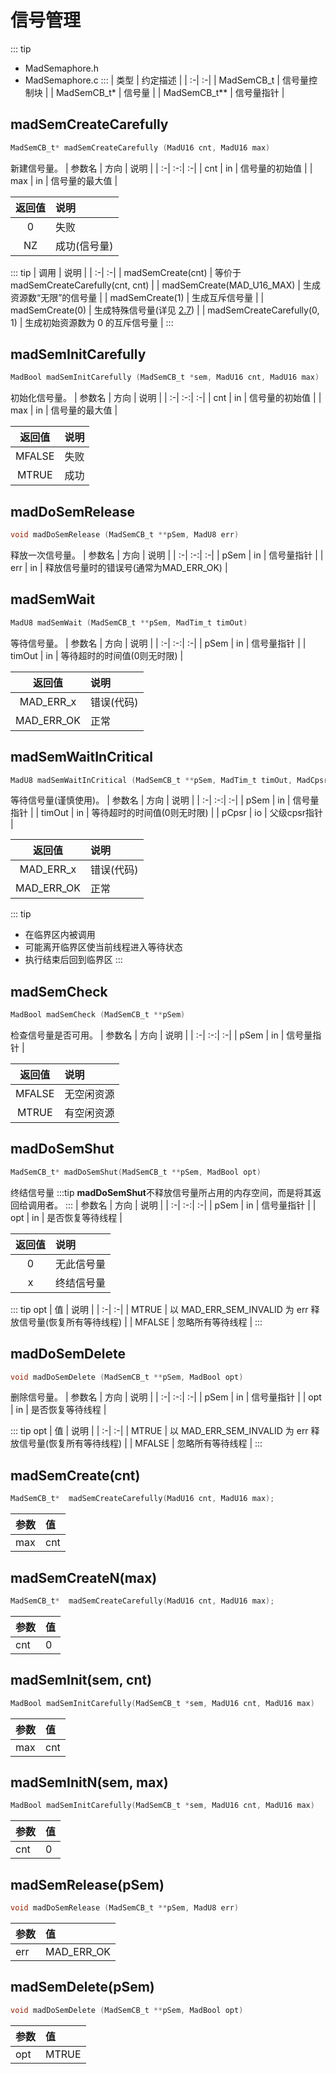 # 信号管理
::: tip
- MadSemaphore.h
- MadSemaphore.c
:::
| 类型 | 约定描述 |
| :-| :-|
| MadSemCB_t   | 信号量控制块 |
| MadSemCB_t*  | 信号量 |
| MadSemCB_t** | 信号量指针 |

## madSemCreateCarefully
```c
MadSemCB_t* madSemCreateCarefully (MadU16 cnt, MadU16 max)
```
新建信号量。
| 参数名 | 方向 | 说明 |
| :-| :-:| :-|
| cnt | in | 信号量的初始值 |
| max | in | 信号量的最大值 |

| 返回值 | 说明 |
| :-:| :-|
| 0  | 失败 |
| NZ | 成功(信号量) |

::: tip
| 调用 | 说明 |
| :-| :-|
| madSemCreate(cnt)           | 等价于 madSemCreateCarefully(cnt, cnt) |
| madSemCreate(MAD_U16_MAX)   | 生成资源数“无限”的信号量 |
| madSemCreate(1)             | 生成互斥信号量 |
| madSemCreate(0)             | 生成特殊信号量(详见 [2.7](/HandBook/BriefDesign.md)) |
| madSemCreateCarefully(0, 1) | 生成初始资源数为 0 的互斥信号量 |
:::

## madSemInitCarefully
```c
MadBool madSemInitCarefully (MadSemCB_t *sem, MadU16 cnt, MadU16 max)
```
初始化信号量。
| 参数名 | 方向 | 说明 |
| :-| :-:| :-|
| cnt | in | 信号量的初始值 |
| max | in | 信号量的最大值 |

| 返回值 | 说明 |
| :-:| :-|
| MFALSE | 失败 |
| MTRUE  | 成功 |

## madDoSemRelease
```c
void madDoSemRelease (MadSemCB_t **pSem, MadU8 err)
```
释放一次信号量。
| 参数名 | 方向 | 说明 |
| :-| :-:| :-|
| pSem | in | 信号量指针 |
| err  | in | 释放信号量时的错误号(通常为MAD_ERR_OK) |

## madSemWait
```c
MadU8 madSemWait (MadSemCB_t **pSem, MadTim_t timOut)
```
等待信号量。
| 参数名 | 方向 | 说明 |
| :-| :-:| :-|
| pSem   | in | 信号量指针 |
| timOut | in | 等待超时的时间值(0则无时限) |

| 返回值 | 说明 |
| :-:| :-|
| MAD_ERR_x  | 错误(代码) |
| MAD_ERR_OK | 正常 |

## madSemWaitInCritical
```c
MadU8 madSemWaitInCritical (MadSemCB_t **pSem, MadTim_t timOut, MadCpsr_t *pCpsr)
```
等待信号量(谨慎使用)。
| 参数名 | 方向 | 说明 |
| :-| :-:| :-|
| pSem   | in | 信号量指针 |
| timOut | in | 等待超时的时间值(0则无时限) |
| pCpsr  | io | 父级cpsr指针 |

| 返回值 | 说明 |
| :-:| :-|
| MAD_ERR_x  | 错误(代码) |
| MAD_ERR_OK | 正常 |

::: tip
- 在临界区内被调用
- 可能离开临界区使当前线程进入等待状态
- 执行结束后回到临界区
:::

## madSemCheck
```c
MadBool madSemCheck (MadSemCB_t **pSem)
```
检查信号量是否可用。
| 参数名 | 方向 | 说明 |
| :-| :-:| :-|
| pSem   | in | 信号量指针 |

| 返回值 | 说明 |
| :-:| :-|
| MFALSE | 无空闲资源 |
| MTRUE  | 有空闲资源 |

## madDoSemShut
```c
MadSemCB_t* madDoSemShut(MadSemCB_t **pSem, MadBool opt)
```
终结信号量
:::tip
**madDoSemShut**不释放信号量所占用的内存空间，而是将其返回给调用者。
:::
| 参数名 | 方向 | 说明 |
| :-| :-:| :-|
| pSem | in | 信号量指针 |
| opt  | in | 是否恢复等待线程 |

| 返回值 | 说明 |
| :-:| :-|
| 0 | 无此信号量 |
| x | 终结信号量 |

::: tip opt
| 值 | 说明 |
| :-| :-|
| MTRUE  | 以 MAD_ERR_SEM_INVALID 为 err 释放信号量(恢复所有等待线程) |
| MFALSE | 忽略所有等待线程 |
:::

## madDoSemDelete
```c
void madDoSemDelete (MadSemCB_t **pSem, MadBool opt)
```
删除信号量。
| 参数名 | 方向 | 说明 |
| :-| :-:| :-|
| pSem | in | 信号量指针 |
| opt  | in | 是否恢复等待线程 |

::: tip opt
| 值 | 说明 |
| :-| :-|
| MTRUE  | 以 MAD_ERR_SEM_INVALID 为 err 释放信号量(恢复所有等待线程) |
| MFALSE | 忽略所有等待线程 |
:::

## madSemCreate(cnt)
```c
MadSemCB_t*  madSemCreateCarefully(MadU16 cnt, MadU16 max);
```
| 参数 | 值 |
| :-| :-|
| max | cnt |

## madSemCreateN(max)
```c
MadSemCB_t*  madSemCreateCarefully(MadU16 cnt, MadU16 max);
```
| 参数 | 值 |
| :-| :-|
| cnt | 0 |

## madSemInit(sem, cnt)
```c
MadBool madSemInitCarefully(MadSemCB_t *sem, MadU16 cnt, MadU16 max)
```
| 参数 | 值 |
| :-| :-|
| max | cnt |

## madSemInitN(sem, max)
```c
MadBool madSemInitCarefully(MadSemCB_t *sem, MadU16 cnt, MadU16 max)
```
| 参数 | 值 |
| :-| :-|
| cnt | 0 |

## madSemRelease(pSem)
```c
void madDoSemRelease (MadSemCB_t **pSem, MadU8 err)
```
| 参数 | 值 |
| :-| :-|
| err | MAD_ERR_OK |

## madSemDelete(pSem)
```c
void madDoSemDelete (MadSemCB_t **pSem, MadBool opt)
```
| 参数 | 值 |
| :-| :-|
| opt | MTRUE |
